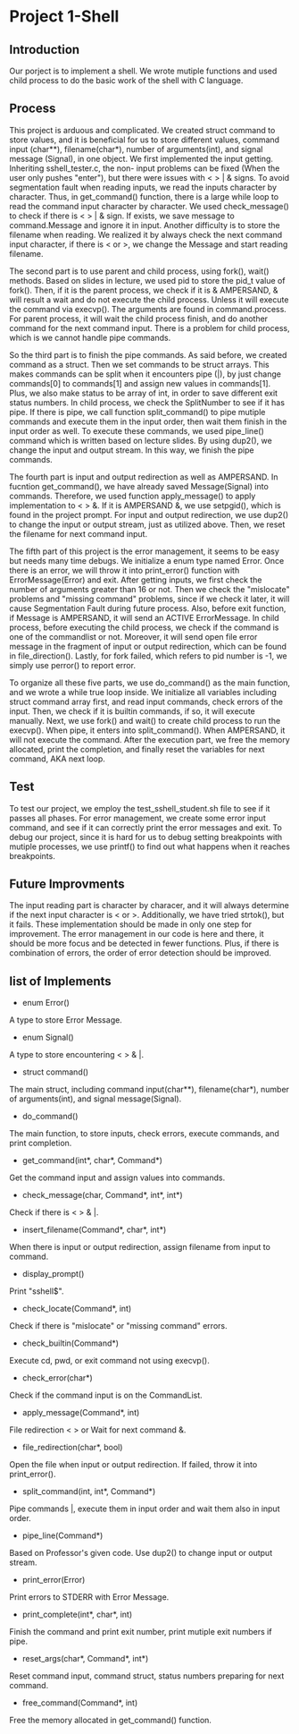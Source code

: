 # Project 1-Shell

## Introduction
Our porject is to implement a shell. We wrote mutiple functions and used child
process to do the basic work of the shell with C language.

## Process
This project is arduous and complicated. We created struct command to store
values, and it is beneficial for us to store different values, command input
(char\*\*), filename(char\*), number of arguments(int), and signal message
(Signal), in one object. 
We first implemented the input getting. Inheriting sshell\_tester.c, the non-
input problems can be fixed (When the user only pushes "enter"), but there were
issues with < > | & signs. To avoid segmentation fault when reading inputs, we
read the inputs character by character. Thus, in get\_command() function, there
is a large while loop to read the command input character by character. We used
check\_message() to check if there is < > | & sign. If exists, we save message
to command.Message and ignore it in input. Another difficulty is to store the
filename when reading. We realized it by always check the next command input
character, if there is < or >, we change the Message and start reading filename.

The second part is to use parent and child process, using fork(), wait()
methods. Based on slides in lecture, we used pid to store the pid\_t value of
fork(). Then, if it is the parent process, we check if it is & AMPERSAND, & will
result a wait and do not execute the child process. Unless it will execute the
command via execvp(). The arguments are found in command.process. For parent
process, it will wait the child process finish, and do another command for the
next command input. There is a problem for child process, which is we cannot
handle pipe commands.

So the third part is to finish the pipe commands. As said before, we created
command as a struct. Then we set commands to be struct arrays. This makes
commands can be split when it encounters pipe (|), by just change commands[0] to
commands[1] and assign new values in commands[1]. Plus, we also make status to
be array of int, in order to save different exit status numbers. In child
process, we check the SplitNumber to see if it has pipe. If there is pipe, we
call function split\_command() to pipe mutiple commands and execute them in the
input order, then wait them finish in the input order as well. To execute these
commands, we used pipe\_line() command which is written based on lecture slides.
By using dup2(), we change the input and output stream. In this way, we finish
the pipe commands.

The fourth part is input and output redirection as well as AMPERSAND. In
fucntion get\_command(), we have already saved Message(Signal) into commands.
Therefore, we used function apply\_message() to apply implementation to < > &.
If it is AMPERSAND &, we use setpgid(), which is found in the project prompt.
For input and output redirection, we use dup2() to change the input or output
stream, just as utilized above. Then, we reset the filename for next command
input.

The fifth part of this project is the error management, it seems to be easy but
needs many time debugs. We initialize a enum type named Error. Once there is an
error, we will throw it into print\_error() function with ErrorMessage(Error)
and exit. After getting inputs, we first check the number of arguments greater
than 16 or not. Then we check the "mislocate" problems and "missing command"
problems, since if we check it later, it will cause Segmentation Fault during
future process. Also, before exit function, if Message is AMPERSAND, it will
send an ACTIVE ErrorMessage. In child process, before executing the child
process, we check if the command is one of the commandlist or not. Moreover, it
will send open file error message in the fragment of input or output
redirection, which can be found in file\_direction(). Lastly, for fork failed,
which refers to pid number is -1, we simply use perror() to report error.

To organize all these five parts, we use do\_command() as the main function, and
we wrote a while true loop inside. We initialize all variables including struct
command array first, and read input commands, check errors of the input. Then,
we check if it is builtin commands, if so, it will execute manually. Next, we
use fork() and wait() to create child process to run the execvp(). When pipe, it
enters into split\_command(). When AMPERSAND, it will not execute the command.
After the execution part, we free the memory allocated, print the completion,
and finally reset the variables for next command, AKA next loop.

## Test
To test our project, we employ the test\_sshell\_student.sh file to see if it
passes all phases. For error management, we create some error input command, and
see if it can correctly print the error messages and exit. To debug our project,
since it is hard for us to debug setting breakpoints with mutiple processes, we
use printf() to find out what happens when it reaches breakpoints.

## Future Improvments
The input reading part is character by characer, and it will always determine if
the next input character is < or >. Additionally, we have tried strtok(), but it
fails.  These implementation should be made in only one step for improvement.
The error management in our code is here and there, it should be more focus and
be detected in fewer functions. Plus, if there is combination of errors, the
order of error detection should be improved.

## list of Implements
* enum Error() 

A type to store Error Message.
* enum Signal() 

A type to store encountering < > & |.
* struct command() 

The main struct, including command input(char\*\*), filename(char\*), number of
arguments(int), and signal message(Signal).
* do\_command()

The main function, to store inputs, check errors, execute commands, and print
completion.
* get\_command(int\*, char\*, Command\*)

Get the command input and assign values into commands.
* check\_message(char, Command\*, int\*, int\*)

Check if there is < > & |.
* insert\_filename(Command\*, char\*, int\*)

When there is input or output redirection, assign filename from input to command.
* display\_prompt()

Print "sshell$".
* check\_locate(Command\*, int)

Check if there is "mislocate" or "missing command" errors.
* check\_builtin(Command\*)

Execute cd, pwd, or exit command not using execvp().
* check\_error(char\*)

Check if the command input is on the CommandList.
* apply\_message(Command\*, int)

File redirection < > or Wait for next command &.
* file\_redirection(char\*, bool)

Open the file when input or output redirection. If failed, throw it into
print\_error().
* split\_command(int, int\*, Command\*)

Pipe commands |, execute them in input order and wait them also in input order.
* pipe\_line(Command\*)

Based on Professor's given code. Use dup2() to change input or output stream.
* print\_error(Error)

Print errors to STDERR with Error Message.
* print\_complete(int\*, char\*, int)

Finish the command and print exit number, print mutiple exit numbers if pipe.
* reset\_args(char\*, Command\*, int\*)

Reset command input, command struct, status numbers preparing for next command.
* free\_command(Command\*, int)

Free the memory allocated in get\_command() function.

